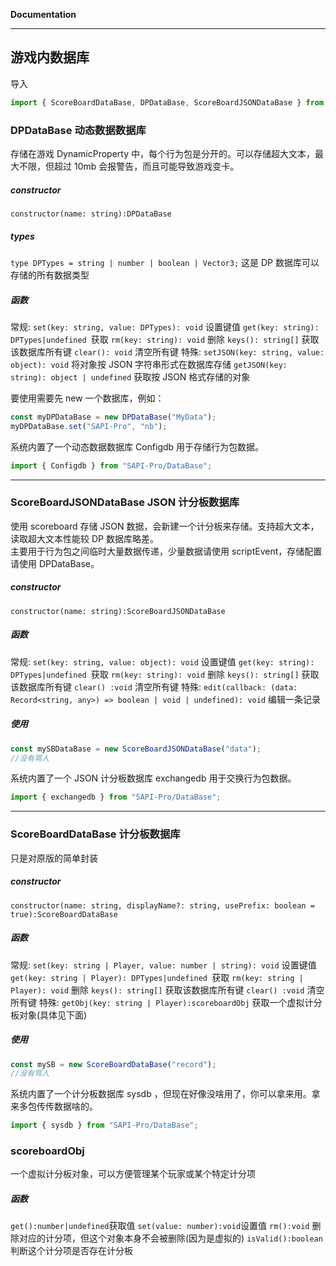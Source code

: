 **Documentation**

---

## 游戏内数据库

导入

```typescript
import { ScoreBoardDataBase, DPDataBase, ScoreBoardJSONDataBase } from "SAPI-Pro/DataBase";
```

### DPDataBase 动态数据数据库

存储在游戏 DynamicProperty 中，每个行为包是分开的。可以存储超大文本，最大不限，但超过 10mb 会报警告，而且可能导致游戏变卡。

##### constructor

`constructor(name: string):DPDataBase`

##### types

`type DPTypes = string | number | boolean | Vector3;`
这是 DP 数据库可以存储的所有数据类型

##### 函数

常规:
`set(key: string, value: DPTypes): void` 设置键值
`get(key: string): DPTypes|undefined `获取
`rm(key: string): void` 删除
`keys(): string[]` 获取该数据库所有键
`clear(): void` 清空所有键
特殊:
`setJSON(key: string, value: object): void`
将对象按 JSON 字符串形式在数据库存储
`getJSON(key: string): object | undefined`
获取按 JSON 格式存储的对象

要使用需要先 new 一个数据库，例如：

```typescript
const myDPDataBase = new DPDataBase("MyData");
myDPDataBase.set("SAPI-Pro", "nb");
```

系统内置了一个动态数据数据库 Configdb 用于存储行为包数据。

```typescript
import { Configdb } from "SAPI-Pro/DataBase";
```

---

### ScoreBoardJSONDataBase JSON 计分板数据库

使用 scoreboard 存储 JSON 数据，会新建一个计分板来存储。支持超大文本，读取超大文本性能较 DP 数据库略差。  
主要用于行为包之间临时大量数据传递，少量数据请使用 scriptEvent，存储配置请使用 DPDataBase。

##### constructor

`constructor(name: string):ScoreBoardJSONDataBase`

##### 函数

常规:
`set(key: string, value: object): void` 设置键值
`get(key: string): DPTypes|undefined `获取
`rm(key: string): void` 删除
`keys(): string[]` 获取该数据库所有键
`clear() :void` 清空所有键
特殊:
`edit(callback: (data: Record<string, any>) => boolean | void | undefined): void`
编辑一条记录

##### 使用

```typescript
const mySBDataBase = new ScoreBoardJSONDataBase("data");
//没有骂人
```

系统内置了一个 JSON 计分板数据库 exchangedb 用于交换行为包数据。

```typescript
import { exchangedb } from "SAPI-Pro/DataBase";
```

---

### ScoreBoardDataBase 计分板数据库

只是对原版的简单封装

##### constructor

`constructor(name: string, displayName?: string, usePrefix: boolean = true):ScoreBoardDataBase`

##### 函数

常规:
`set(key: string | Player, value: number | string): void` 设置键值
`get(key: string | Player): DPTypes|undefined `获取
`rm(key: string | Player): void` 删除
`keys(): string[]` 获取该数据库所有键
`clear() :void` 清空所有键
特殊:
`getObj(key: string | Player):scoreboardObj`
获取一个虚拟计分板对象(具体见下面)

##### 使用

```typescript
const mySB = new ScoreBoardDataBase("record");
//没有骂人
```

系统内置了一个计分板数据库 sysdb ，但现在好像没啥用了，你可以拿来用。拿来多包传传数据啥的。

```typescript
import { sysdb } from "SAPI-Pro/DataBase";
```

### scoreboardObj

一个虚拟计分板对象，可以方便管理某个玩家或某个特定计分项

##### 函数

`get():number|undefined`获取值
`set(value: number):void`设置值
`rm():void`
删除对应的计分项，但这个对象本身不会被删除(因为是虚拟的)
`isValid():boolean`判断这个计分项是否存在计分板
